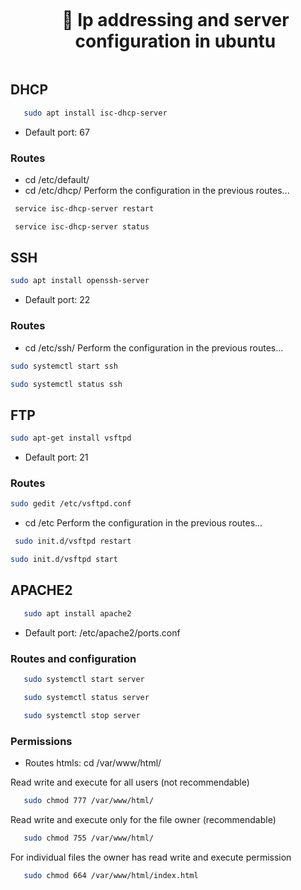 <div id="user-content-toc">
  <ul align="center">
    <summary><h1 style="display: inline-block">👋 Ip addressing and server configuration in ubuntu</h1></summary>
  </ul>
</div>

## DHCP
```bash
   sudo apt install isc-dhcp-server
```
* Default port: 67
### Routes
   - cd /etc/default/
   - cd /etc/dhcp/
   Perform the configuration in the previous routes...
   ```bash
    service isc-dhcp-server restart
   ```
   ```bash
    service isc-dhcp-server status
   ```

## SSH
```bash
sudo apt install openssh-server
```
* Default port: 22
### Routes
   - cd /etc/ssh/
   Perform the configuration in the previous routes...
   ```bash
  sudo systemctl start ssh
   ```
   ```bash
  sudo systemctl status ssh
   ```

## FTP
```bash
sudo apt-get install vsftpd
```
* Default port: 21
### Routes
   ```bash
  sudo gedit /etc/vsftpd.conf
   ```
   - cd /etc
   Perform the configuration in the previous routes...
   ```bash
	sudo init.d/vsftpd restart
   ```
   ```bash
  sudo init.d/vsftpd start
   ```


## APACHE2
```bash
   sudo apt install apache2
```
* Default port:  /etc/apache2/ports.conf
### Routes and configuration
   ```bash
	  sudo systemctl start server
   ```
   ```bash
	  sudo systemctl status server
   ```
   ```bash
	  sudo systemctl stop server
   ```
### Permissions
   * Routes htmls: cd /var/www/html/

   Read write and execute for all users (not recommendable)
   ```bash
	  sudo chmod 777 /var/www/html/
   ```
   Read write and execute only for the file owner (recommendable)
   ```bash
	  sudo chmod 755 /var/www/html/
   ```
   For individual files the owner has read write and execute permission
   ```bash
	  sudo chmod 664 /var/www/html/index.html
   ```
